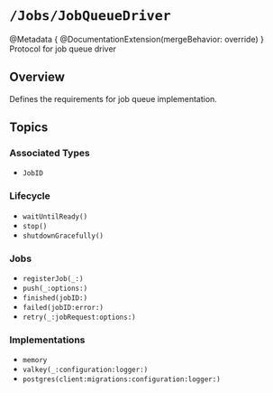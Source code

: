 # ``/Jobs/JobQueueDriver``

@Metadata {
    @DocumentationExtension(mergeBehavior: override)
}
Protocol for job queue driver

## Overview

Defines the requirements for job queue implementation.

## Topics

### Associated Types

- ``JobID``

### Lifecycle

- ``waitUntilReady()``
- ``stop()``
- ``shutdownGracefully()``

### Jobs

- ``registerJob(_:)``
- ``push(_:options:)``
- ``finished(jobID:)``
- ``failed(jobID:error:)``
- ``retry(_:jobRequest:options:)``

### Implementations

- ``memory``
- ``valkey(_:configuration:logger:)``
- ``postgres(client:migrations:configuration:logger:)``
